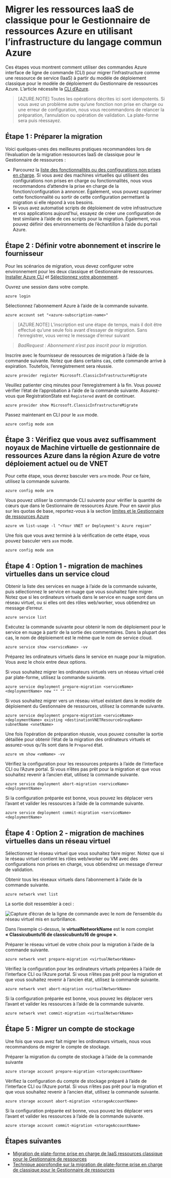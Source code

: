 <properties
    pageTitle="Migrer les ressources IaaS de classique pour le Gestionnaire de ressources Azure en utilisant l’infrastructure du langage commun Azure | Microsoft Azure"
    description="Cet article explique la migration de plate-forme prise en charge des ressources de classique pour le Gestionnaire de ressources Azure en utilisant l’infrastructure du langage commun Azure"
    services="virtual-machines-linux"
    documentationCenter=""
    authors="cynthn"
    manager="timlt"
    editor=""
    tags="azure-resource-manager"/>

<tags
    ms.service="virtual-machines-linux"
    ms.workload="infrastructure-services"
    ms.tgt_pltfrm="vm-linux"
    ms.devlang="na"
    ms.topic="article"
    ms.date="07/19/2016"
    ms.author="cynthn"/>

# <a name="migrate-iaas-resources-from-classic-to-azure-resource-manager-by-using-azure-cli"></a>Migrer les ressources IaaS de classique pour le Gestionnaire de ressources Azure en utilisant l’infrastructure du langage commun Azure

Ces étapes vous montrent comment utiliser des commandes Azure interface de ligne de commande (CLI) pour migrer l’infrastructure comme une ressource de service (IaaS) à partir du modèle de déploiement classique pour le modèle de déploiement du Gestionnaire de ressources Azure. L’article nécessite la [CLI d’Azure](../xplat-cli-install.md).

>[AZURE.NOTE] Toutes les opérations décrites ici sont idempotents. Si vous avez un problème autre qu’une fonction non prise en charge ou une erreur de configuration, nous vous recommandons de relancer la préparation, l’annulation ou opération de validation. La plate-forme sera puis réessayez.

## <a name="step-1-prepare-for-migration"></a>Étape 1 : Préparer la migration

Voici quelques-unes des meilleures pratiques recommandées lors de l’évaluation de la migration ressources IaaS de classique pour le Gestionnaire de ressources :

- Parcourez la [liste des fonctionnalités ou des configurations non prises en charge](virtual-machines-windows-migration-classic-resource-manager.md). Si vous avez des machines virtuelles qui utilisent des configurations non prises en charge ou fonctionnalités, nous vous recommandons d’attendre la prise en charge de la fonction/configuration à annoncer. Également, vous pouvez supprimer cette fonctionnalité ou sortir de cette configuration permettant la migration si elle répond à vos besoins.
-   Si vous avez automatisé scripts de déploiement de votre infrastructure et vos applications aujourd'hui, essayez de créer une configuration de test similaire à l’aide de ces scripts pour la migration. Également, vous pouvez définir des environnements de l’échantillon à l’aide du portail Azure.

## <a name="step-2-set-your-subscription-and-register-the-provider"></a>Étape 2 : Définir votre abonnement et inscrire le fournisseur

Pour les scénarios de migration, vous devez configurer votre environnement pour les deux classique et Gestionnaire de ressources. [Installer Azure CLI](../xplat-cli-install.md) et [Sélectionnez votre abonnement](../xplat-cli-connect.md).

Ouvrez une session dans votre compte.
    
    azure login

Sélectionnez l’abonnement Azure à l’aide de la commande suivante.

    azure account set "<azure-subscription-name>"

>[AZURE.NOTE] L’inscription est une étape de temps, mais il doit être effectué qu’une seule fois avant d’essayer de migration. Sans l’enregistrer, vous verrez le message d’erreur suivant 

>   *BadRequest : Abonnement n’est pas inscrit pour la migration.* 

Inscrire avec le fournisseur de ressources de migration à l’aide de la commande suivante. Notez que dans certains cas, cette commande arrive à expiration. Toutefois, l’enregistrement sera réussie.

    azure provider register Microsoft.ClassicInfrastructureMigrate

Veuillez patienter cinq minutes pour l’enregistrement à la fin. Vous pouvez vérifier l’état de l’approbation à l’aide de la commande suivante. Assurez-vous que RegistrationState est `Registered` avant de continuer.

    azure provider show Microsoft.ClassicInfrastructureMigrate

Passez maintenant en CLI pour le `asm` mode.

    azure config mode asm

## <a name="step-3-make-sure-you-have-enough-azure-resource-manager-virtual-machine-cores-in-the-azure-region-of-your-current-deployment-or-vnet"></a>Étape 3 : Vérifiez que vous avez suffisamment noyaux de Machine virtuelle de gestionnaire de ressources Azure dans la région Azure de votre déploiement actuel ou de VNET

Pour cette étape, vous devrez basculer vers `arm` mode. Pour ce faire, utilisez la commande suivante.

```
azure config mode arm
```

Vous pouvez utiliser la commande CLI suivante pour vérifier la quantité de cœurs que dans le Gestionnaire de ressources Azure. Pour en savoir plus sur les quotas de base, reportez-vous à la section [limites et le Gestionnaire de ressources Azure](../articles/azure-subscription-service-limits.md#limits-and-the-azure-resource-manager)

```
azure vm list-usage -l "<Your VNET or Deployment's Azure region"
```

Une fois que vous avez terminé à la vérification de cette étape, vous pouvez basculer vers `asm` mode.

    azure config mode asm


## <a name="step-4-option-1---migrate-virtual-machines-in-a-cloud-service"></a>Étape 4 : Option 1 - migration de machines virtuelles dans un service cloud 

Obtenir la liste des services en nuage à l’aide de la commande suivante, puis sélectionnez le service en nuage que vous souhaitez faire migrer. Notez que si les ordinateurs virtuels dans le service en nuage sont dans un réseau virtuel, ou si elles ont des rôles web/worker, vous obtiendrez un message d’erreur.

    azure service list

Exécutez la commande suivante pour obtenir le nom de déploiement pour le service en nuage à partir de la sortie des commentaires. Dans la plupart des cas, le nom de déploiement est le même que le nom de service cloud.

    azure service show <serviceName> -vv

Préparez les ordinateurs virtuels dans le service en nuage pour la migration. Vous avez le choix entre deux options.

Si vous souhaitez migrer les ordinateurs virtuels vers un réseau virtuel créé par plate-forme, utilisez la commande suivante.

    azure service deployment prepare-migration <serviceName> <deploymentName> new "" "" ""

Si vous souhaitez migrer vers un réseau virtuel existant dans le modèle de déploiement du Gestionnaire de ressources, utilisez la commande suivante.

    azure service deployment prepare-migration <serviceName> <deploymentName> existing <destinationVNETResourceGroupName> subnetName <vnetName>

Une fois l’opération de préparation réussie, vous pouvez consulter la sortie détaillée pour obtenir l’état de la migration des ordinateurs virtuels et assurez-vous qu’ils sont dans le `Prepared` état.

    azure vm show <vmName> -vv

Vérifiez la configuration pour les ressources préparés à l’aide de l’interface CLI ou l’Azure portal. Si vous n’êtes pas prêt pour la migration et que vous souhaitez revenir à l’ancien état, utilisez la commande suivante.

    azure service deployment abort-migration <serviceName> <deploymentName>

Si la configuration préparée est bonne, vous pouvez les déplacer vers l’avant et valider les ressources à l’aide de la commande suivante.

    azure service deployment commit-migration <serviceName> <deploymentName>


    
## <a name="step-4-option-2----migrate-virtual-machines-in-a-virtual-network"></a>Étape 4 : Option 2 - migration de machines virtuelles dans un réseau virtuel

Sélectionnez le réseau virtuel que vous souhaitez faire migrer. Notez que si le réseau virtuel contient les rôles web/worker ou VM avec des configurations non prises en charge, vous obtiendrez un message d’erreur de validation.

Obtenir tous les réseaux virtuels dans l’abonnement à l’aide de la commande suivante.

    azure network vnet list
    
La sortie doit ressembler à ceci :

![Capture d’écran de la ligne de commande avec le nom de l’ensemble du réseau virtuel mis en surbrillance.](./media/virtual-machines-linux-cli-migration-classic-resource-manager/vnet.png)

Dans l’exemple ci-dessus, le **virtualNetworkName** est le nom complet **« Classicubuntu16 de classicubuntu16 de groupe »**.

Préparer le réseau virtuel de votre choix pour la migration à l’aide de la commande suivante.

    azure network vnet prepare-migration <virtualNetworkName>

Vérifiez la configuration pour les ordinateurs virtuels préparées à l’aide de l’interface CLI ou l’Azure portal. Si vous n’êtes pas prêt pour la migration et que vous souhaitez revenir à l’ancien état, utilisez la commande suivante.

    azure network vnet abort-migration <virtualNetworkName>

Si la configuration préparée est bonne, vous pouvez les déplacer vers l’avant et valider les ressources à l’aide de la commande suivante.

    azure network vnet commit-migration <virtualNetworkName>

## <a name="step-5-migrate-a-storage-account"></a>Étape 5 : Migrer un compte de stockage

Une fois que vous avez fait migrer les ordinateurs virtuels, nous vous recommandons de migrer le compte de stockage.

Préparer la migration du compte de stockage à l’aide de la commande suivante

    azure storage account prepare-migration <storageAccountName>

Vérifiez la configuration du compte de stockage préparé à l’aide de l’interface CLI ou l’Azure portal. Si vous n’êtes pas prêt pour la migration et que vous souhaitez revenir à l’ancien état, utilisez la commande suivante.

    azure storage account abort-migration <storageAccountName>

Si la configuration préparée est bonne, vous pouvez les déplacer vers l’avant et valider les ressources à l’aide de la commande suivante.

    azure storage account commit-migration <storageAccountName>

## <a name="next-steps"></a>Étapes suivantes

- [Migration de plate-forme prise en charge de IaaS ressources classique pour le Gestionnaire de ressources](virtual-machines-windows-migration-classic-resource-manager.md)
- [Technique approfondie sur la migration de plate-forme prise en charge de classique pour le Gestionnaire de ressources](virtual-machines-windows-migration-classic-resource-manager-deep-dive.md)
